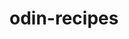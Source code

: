 # odin-recipes
<!-- This is the fisrt project for the odin project. I am going to create a website describing my favorite meal to make. I will teach you how to make it and what ingredients you will need to accomplish the best chicken alfrado that you will taste. If you follow the instructions to a "T" I garantee that you will make a better chicken alfrado than you can get at olive garden. I will also be demonstrating how to create a html file, use paragraphs, use lists, images, links and more. Thank you for opening my project and I hope you use my website as an example to help make your own website. If this helped you please reach out and show me what you created. I would love to see your work and learn from your projects as well. -->